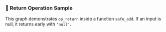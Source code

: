 ### 🔁 Return Operation Sample

This graph demonstrates `op_return` inside a function `safe_add`. If an input is null, it returns early with `'null'`.
